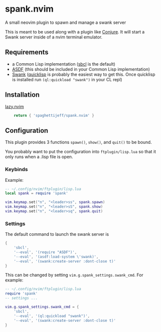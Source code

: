 # spank.nvim
A small neovim plugin to spawn and manage a swank server

This is meant to be used along with a plugin like [Conjure](https://github.com/Olical/conjure). It will start a Swank server inside of a nvim terminal emulator.

## Requirements
- a Common Lisp implementation ([sbcl](http://sbcl.org) is the default)
- [ASDF](http://asdf.common-lisp.dev/asdf.html) (this should be included in your Common Lisp implementation)
- [Swank](http://slime.common-lisp.dev/) ([quicklisp](http://www.quicklisp.org/beta/) is probably the easiest way to get this. Once quicklisp is installed run `(ql:quickload "swank")` in your CL repl)

## Installation
[lazy.nvim](https://github.com/folke/lazy.nvim)
```lua
    return { 'spaghettijeff/spank.nvim' }
```

## Configuration
This plugin provides 3 functions `spawn()`, `show()`, and `quit()` to be bound.

You probably want to put the configuration into `ftplugin/lisp.lua` so that it only runs when a .lisp file is open.
### Keybinds
Example:
```lua
-- ~/.config/nvim/ftplugin/lisp.lua
local spank = require 'spank'

vim.keymap.set("n", "<leader>ss", spank.spawn)
vim.keymap.set("n", "<leader>sS", spank.show)
vim.keymap.set("n", "<leader>sq", spank.quit)
```

### Settings
The default command to launch the swank server is 
```lua
{ 
    'sbcl',
    '--eval', '(require "ASDF")',
    '--eval', '(asdf:load-system \'swank)',
    '--eval', '(swank:create-server :dont-close t)' 
}
```
This can be changed by setting `vim.g.spank_settings.swank_cmd`. For example:
```lua
-- ~/.config/nvim/ftplugin/lisp.lua
require 'spank'
-- settings ...

vim.g.spank_settings.swank_cmd = { 
    'sbcl',
    '--eval', '(ql:quickload "swank")',
    '--eval', '(swank:create-server :dont-close t)' 
}
```
